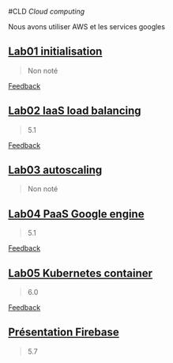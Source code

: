 #CLD
*Cloud computing*

Nous avons utiliser AWS et les services googles
## [Lab01 initialisation](https://github.com/artjun-heigvd/CLD/tree/main/lab01_init)
> Non noté

[Feedback]()
## [Lab02 IaaS load balancing](https://github.com/artjun-heigvd/CLD/tree/main/lab02_IaaS_loadBalancing)
> 5.1

[Feedback]()
## [Lab03 autoscaling](https://github.com/artjun-heigvd/CLD/tree/main/lab03_AutoScaling)
> Non noté
## [Lab04 PaaS Google engine](https://github.com/artjun-heigvd/CLD/tree/main/lab04_PaaS_GoogleEngine)
> 5.1

[Feedback]()
## [Lab05 Kubernetes container](https://github.com/artjun-heigvd/CLD/tree/main/lab05_K8sContainter)
> 6.0

[Feedback]()
## [Présentation Firebase]()
> 5.7
